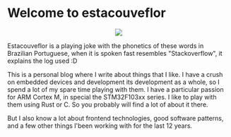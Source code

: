 # Welcome to estacouveflor

<center>
	<img src="./assets/img/logo.svg width=150" />
</center>

Estacouveflor is a playing joke with the phonetics of these words in Brazilian Portuguese, when it is spoken fast resembles "Stackoverflow", it explains the log used :D

This is a personal blog where I write about things that I like. I have a crush on embedded devices and development its development as a whole, so I spend a lot of my spare time playing with them. I have a particular passion for ARM Cortex M, in special the STM32F103xx series. I like to play with them using Rust or C. So you probably will find a lot of about it there.

But I also know a lot about frontend technologies, good software patterns, and a few other things I'been working with for the last 12 years.